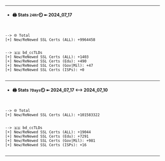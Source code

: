 

---
- #### 🖨️ **Stats** `24Hr`⏲️ ➼ 2024_07_17
```console


--> 🌐 Total
[+] New/ReNewed SSL Certs (ALL): +9964458


--> 🇧🇩 bd_ccTLDs
[+] New/ReNewed SSL Certs (ALL): +1403
[+] New/ReNewed SSL Certs (Edu): +490
[+] New/ReNewed SSL Certs (Gov|Mil): +47
[+] New/ReNewed SSL Certs (ISPs): +0


```

---
- #### 🖨️ **Stats** `7Days`⏲️ ➼ 2024_07_17 <--> 2024_07_10
```console


--> 🌐 Total
[+] New/ReNewed SSL Certs (ALL): +101583322


--> 🇧🇩 bd_ccTLDs
[+] New/ReNewed SSL Certs (ALL): +19044
[+] New/ReNewed SSL Certs (Edu): +7291
[+] New/ReNewed SSL Certs (Gov|Mil): +981
[+] New/ReNewed SSL Certs (ISPs): +16


```

---

